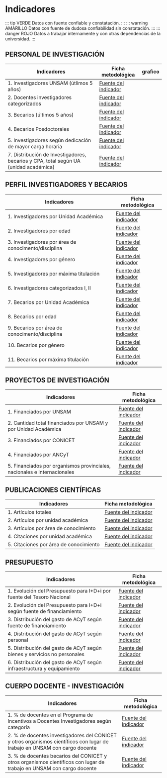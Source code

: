 # Indicadores

::: tip VERDE
Datos con fuente confiable y constatación.
:::
::: warning AMARILLO
Datos con fuente de dudosa confiabilidad sin constatación.
:::
::: danger ROJO
Datos a trabajar internamente y con otras dependencias de la universidad.
:::

## PERSONAL DE INVESTIGACIÓN

| Indicadores                                                                                                    | Ficha metodológica                                                                                            | grafico                                                                                                          |
| -------------------------------------------------------------------------------------------------------------- | ------------------------------------------------------------------------------------------------------------- | ---------------------------------------------------------------------------------------------------------------- |
| <div class="amarillo"></div> 1. Investigadores UNSAM (útlimos 5 años)                                          | <a href="./InvestigadoresUnsam(ultimos5anos).pdf" target="_blank">Fuente del indicador</a>                    |                                                                                                                  |
| <div class="verde"></div> 2. Docentes investigadores categorizados                                             | <a href="./docentes-investigadores-categorizados.pdf" target="_blank">Fuente del indicador</a>                | <GChart type="BarChart" :data="categorizados" :options="opcionescategorizados"/>                                 |
| <div class="amarillo"></div> 3. Becarios (últimos 5 años)                                                      | <a href="<./becariosUnsam(ultimos5anos).pdf" target="_blank">Fuente del indicador</a>                         |                                                                                                                  |
| <div class="rojo"></div> 4. Becarios Posdoctorales                                                             | <a href="./becariosposdoctorales.pdf" target="_blank">Fuente del indicador</a>                                |                                                                                                                  |
| <div class="verde"></div> 5. Investigadores según dedicación de mayor carga horaria                            | <a href="./investigadoressegundedicacion.pdf" target="_blank">Fuente del indicador</a>                        | <GChart type="PieChart" :data="investigadoressegundedicacion" :options="opcionesinvestigadoressegundedicacion"/> |  |
| <div class="verde"></div> 7. Distribución de Investigadores, becarios y CPA, total según UA (unidad académica) | <a href="./distribuciondeinvestigadoresbecariosycpatotalsegunua.pdf" target="_blank">Fuente del indicador</a> |                                                                                                                  |

## PERFIL INVESTIGADORES Y BECARIOS

| Indicadores                                                                    | Ficha metodológica                                                                                     |
| ------------------------------------------------------------------------------ | ------------------------------------------------------------------------------------------------------ |
| <div class="verde"></div> 1. Investigadores por Unidad Académica               | <a href="./investigadoresporunidadacademica.pdf" target="_blank">Fuente del indicador</a>              |
| <div class="verde"></div> 2. Investigadores por edad                           | <a href="./investigadoresporedad.pdf" target="_blank">Fuente del indicador</a>                         |
| <div class="verde"></div> 3. Investigadores por área de conocimento/disciplina | <a href="./investigadoresporareadeconocimientodisciplina.pdf" target="_blank">Fuente del indicador</a> |
| <div class="verde"></div> 4. Investigadores por género                         | <a href="./investigadoresporgenero.pdf" target="_blank">Fuente del indicador</a>                       |
| <div class="verde"></div> 5. Investigadores por máxima titulación              | <a href="./investigadorespormaximatitulacion.pdf" target="_blank">Fuente del indicador</a>             |
| <div class="verde"></div> 6. Investigadores categorizados I, II                | <a href="./investigadorescategorizadosIyII.pdf" target="_blank">Fuente del indicador</a>               |
| <div class="verde"></div> 7. Becarios por Unidad Académica                     | <a href="./becariosporunidadacademica.pdf" target="_blank">Fuente del indicador</a>                    |
| <div class="verde"></div> 8. Becarios por edad                                 | <a href="./becariosporedad.pdf" target="_blank">Fuente del indicador</a>                               |
| <div class="verde"></div> 9. Becarios por área de conocimento/disciplina       | <a href="./becariosporareadeconocimiento.pdf" target="_blank">Fuente del indicador</a>                 |
| <div class="verde"></div> 10. Becarios por género                              | <a href="./becariosporgenero.pdf" target="_blank">Fuente del indicador</a>                             |
| <div class="verde"></div> 11. Becarios por máxima titulación                   | <a href="./becariospormaximatitulacion.pdf" target="_blank">Fuente del indicador</a>                   |

## PROYECTOS DE INVESTIGACIÓN

| Indicadores                                                                                       | Ficha metodológica                                                                                                 |
| ------------------------------------------------------------------------------------------------- | ------------------------------------------------------------------------------------------------------------------ |
| <div class="verde"></div> 1. Financiados por UNSAM                                                | <a href="./proyectosdeinvestigaciónfinanciadosporunsam.pdf" target="_blank">Fuente del indicador</a>               |
| <div class="verde"></div> 2. Cantidad total financiados por UNSAM y por Unidad Académica          | <a href="./publicaciones-por-unidad-academica.pdf" target="_blank">Fuente del indicador</a>                        |
| <div class="amarillo"></div> 3. Financiados por CONICET                                           | <a href="./proyectosdeinvestigaciónfinanciadosporconicetancyptyotros.pdf" target="_blank">Fuente del indicador</a> |
| <div class="amarillo"></div> 4. Financiados por ANCyT                                             | <a href="./financiadosporagencia.pdf" target="_blank">Fuente del indicador</a>                                     |
| <div class="rojo"></div> 5. Financiados por organismos provinciales, nacionales e internacionales | <a href="./financiadosporopnei.pdf" target="_blank">Fuente del indicador</a>                                       |

## PUBLICACIONES CIENTÍFICAS

| Indicadores                                                      | Ficha metodológica                                                                           |
| ---------------------------------------------------------------- | -------------------------------------------------------------------------------------------- |
| <div class="verde"></div> 1. Artículos totales                   | <a href="./Articulostotales.pdf" target="_blank">Fuente del indicador</a>                    |
| <div class="verde"></div> 2. Artículos por unidad académica      | <a href="./articulos-por-unidad-academica.pdf" target="_blank">Fuente del indicador</a>      |
| <div class="verde"></div> 3. Artículos por área de conocimiento  | <a href="./articulos-por-area-de-conocimiento.pdf" target="_blank">Fuente del indicador</a>  |
| <div class="verde"></div> 4. Citaciones por unidad académica     | <a href="./citaciones-por-unidad-academica.pdf" target="_blank">Fuente del indicador</a>     |
| <div class="verde"></div> 5. Citaciones por área de conocimiento | <a href="./citaciones-por-area-de-conocimiento.pdf" target="_blank">Fuente del indicador</a> |

## PRESUPUESTO

| Indicadores                                                                                       | Ficha metodológica                                                                                              |
| ------------------------------------------------------------------------------------------------- | --------------------------------------------------------------------------------------------------------------- |
| <div class="rojo"></div> 1. Evolución del Presupuesto para I+D+i por fuente del Tesoro Nacional   | <a href="./presupuesto-i-d-i-tesoro-nacional.pdf" target="_blank">Fuente del indicador</a>                      |
| <div class="rojo"></div> 2. Evolución del Presupuesto para I+D+i según fuente de financiamiento   | <a href="./presupuesto-i-d-i-fuente-financiamiento.pdf" target="_blank">Fuente del indicador</a>                |
| <div class="rojo"></div> 3. Distribución del gasto de ACyT según fuente de financiamiento         | <a href="./distribucion-gasto-acyt-fuente-financiamiento.pdf" target="_blank">Fuente del indicador</a>          |
| <div class="rojo"></div> 4. Distribución del gasto de ACyT según personal                         | <a href="./distribucion-gasto-acyt-presonal.pdf" target="_blank">Fuente del indicador</a>                       |
| <div class="rojo"></div> 5. Distribución del gasto de ACyT según bienes y servicios no personales | <a href="./distribucion-gasto-acyt-bienes-servicios-no-personales.pdf" target="_blank">Fuente del indicador</a> |
| <div class="rojo"></div> 6. Distribución del gasto de ACyT según infraestructura y equipamiento   | <a href="./distribucion-gasto-acyt-infraestructurta-equipamiento.pdf" target="_blank">Fuente del indicador</a>  |

## CUERPO DOCENTE - INVESTIGACIÓN

| Indicadores                                                                                                                                          | Ficha metodológica                                                                                                                         |
| ---------------------------------------------------------------------------------------------------------------------------------------------------- | ------------------------------------------------------------------------------------------------------------------------------------------ |
| <div class="verde"></div> 1. % de docentes en el Programa de Incentivos a Docentes Investigadores según categoría                                    | <a href="./cantidad-docentes-programa-incentivos-por-categoria.pdf" target="_blank">Fuente del indicador</a>                               |
| <div class="verde"></div> 2. % de docentes investigadores del CONICET y otros organismos científicos con lugar de trabajo en UNSAM con cargo docente | <a href="./docente-investigadores-conicet-otros-con-lugar-de-trabajo-unsam-con-cargo-docente.pdf" target="_blank">Fuente del indicador</a> |
| <div class="verde"></div> 3. % de docentes becarios del CONICET y otros organismos científicos con lugar de trabajo en UNSAM con cargo docente       | <a href="./docente-becarios-conicet-otros-con-lugar-de-trabajo-unsam-con-cargo-docente.pdf" target="_blank">Fuente del indicador</a>       |

<script>
import Vue from 'vue'
import VueGoogleCharts from 'vue-google-charts'
import { GChart } from 'vue-google-charts'
import './indicadores.css'
import * as data from './indicadores.js'
Vue.use(VueGoogleCharts)
export default {
  components: {
    GChart
  },
  data: () => data.data
  }
</script>
